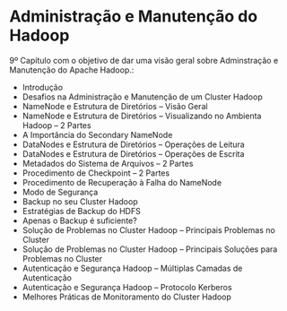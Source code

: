 # Administração e Manutenção do Hadoop

9º Capítulo com o objetivo de dar uma visão geral sobre Adminstração e Manutenção do Apache Hadoop.:

<ul>
  <li>Introdução</li>
  <li>Desafios na Administração e Manutenção de um Cluster Hadoop</li>
  <li>NameNode e Estrutura de Diretórios – Visão Geral</li>
  <li>NameNode e Estrutura de Diretórios – Visualizando no Ambienta Hadoop – 2 Partes</li>
  <li>A Importância do Secondary NameNode</li>
  <li>DataNodes e Estrutura de Diretórios – Operações de Leitura</li>
  <li>DataNodes e Estrutura de Diretórios – Operações de Escrita</li>
  <li>Metadados do Sistema de Arquivos – 2 Partes</li>
  <li>Procedimento de Checkpoint – 2 Partes</li>
  <li>Procedimento de Recuperação à Falha do NameNode</li>
  <li>Modo de Segurança</li>
  <li>Backup no seu Cluster Hadoop</li>
  <li>Estratégias de Backup do HDFS</li>
  <li>Apenas o Backup é suficiente?</li>
  <li>Solução de Problemas no Cluster Hadoop – Principais Problemas no Cluster</li>
  <li>Solução de Problemas no Cluster Hadoop – Principais Soluções para Problemas no Cluster</li>
  <li>Autenticação e Segurança Hadoop – Múltiplas Camadas de Autenticação</li>
  <li>Autenticação e Segurança Hadoop – Protocolo Kerberos</li>
  <li>Melhores Práticas de Monitoramento do Cluster Hadoop</li>
</ul>
